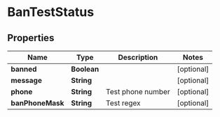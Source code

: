 

# BanTestStatus

## Properties

Name | Type | Description | Notes
------------ | ------------- | ------------- | -------------
**banned** | **Boolean** |  |  [optional]
**message** | **String** |  |  [optional]
**phone** | **String** | Test phone number |  [optional]
**banPhoneMask** | **String** | Test regex |  [optional]



